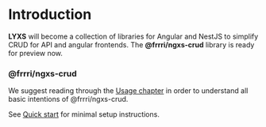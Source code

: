 # Introduction

**LYXS** will become a collection of libraries for Angular and NestJS to simplify CRUD for API and angular frontends. The **@frrri/ngxs-crud** library is ready for preview now.

### @frrri/ngxs-crud

We suggest reading through the [Usage chapter](ngxs-crud/usage/) in order to understand all basic intentions of @frrri/ngxs-crud.

See [Quick start](ngxs-crud/quick-start.md) for minimal setup instructions.

